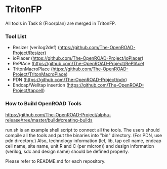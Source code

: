 # TritonFP
All tools in Task 8 (Floorplan) are merged in TritonFP. 

### Tool List

- Resizer (verilog2def) (https://github.com/The-OpenROAD-Project/Resizer)
- ioPlacer (https://github.com/The-OpenROAD-Project/ioPlacer)
- RePlAce (https://github.com/The-OpenROAD-Project/RePlAce)
- TritonMacroPlace (https://github.com/The-OpenROAD-Project/TritonMacroPlace)
- PDN (https://github.com/The-OpenROAD-Project/pdn)
- Endcap/Welltap insertion (https://github.com/The-OpenROAD-Project/tapcell)

### How to Build OpenROAD Tools
https://github.com/The-OpenROAD-Project/alpha-release/tree/master/build#creating-builds

run.sh is an example shell script to connect all the tools. The users should compile all the tools and put
the binaries into "bin" directory. (For PDN, use pdn directory.) Also, technology information (lef, lib, tap cell name, endcap cell
name, site name, unit R and C (per micron)) and design
information (verilog, sdc and design name) should be defined properly.

Please refer to README.md for each repository.


